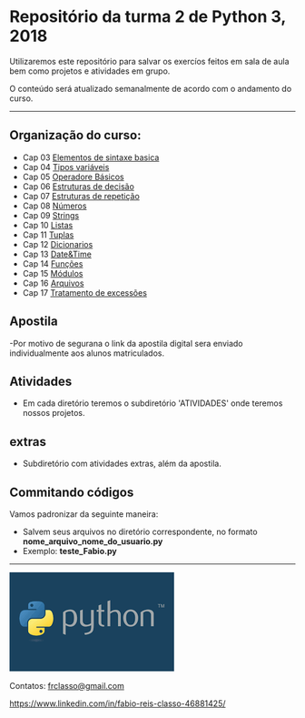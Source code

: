 Repositório da turma 2 de Python 3, 2018 
========================================

Utilizaremos este repositório para salvar os exercíos feitos em
sala de aula bem como projetos e atividades em grupo.


O conteúdo será atualizado semanalmente de acordo com o andamento do curso.

--------------------------------


Organização do curso:
--------------------
+ Cap 03 [Elementos de sintaxe basica](https://github.com/frclasso/turma2-Python3-2018/tree/master/cap03_elementos_de_sintaxe_basica)
+ Cap 04 [Tipos variáveis](https://github.com/frclasso/turma2-Python3-2018/tree/master/cap4-variaveis) 
+ Cap 05 [Operadore Básicos](https://github.com/frclasso/turma2-Python3-2018/tree/master/cap05-op-basicos)
+ Cap 06 [Estruturas de decisão](https://github.com/frclasso/turma2-Python3-2018/tree/master/cap06-estruturas-dep-decisao)
+ Cap 07 [Estruturas de repetição](https://github.com/frclasso/turma2-Python3-2018/tree/master/cap07-estruturas-de-repeticao)
+ Cap 08 [Números](https://github.com/frclasso/turma2-Python3-2018/tree/master/cap08_numeros)
+ Cap 09 [Strings](https://github.com/frclasso/turma2-Python1-2018/tree/master/cap09_Strings)
+ Cap 10 [Listas](https://github.com/frclasso/turma2-Python1-2018/tree/master/cap10_listas)
+ Cap 11 [Tuplas](https://github.com/frclasso/turma2-Python1-2018/tree/master/cap11-tuplas)
+ Cap 12 [Dicionarios](https://github.com/frclasso/turma2-Python1-2018/tree/master/cap12_Dicionarios)
+ Cap 13 [Date&Time](https://github.com/frclasso/turma2-Python1-2018/tree/master/cap13_Date_Time)
+ Cap 14 [Funções](https://github.com/frclasso/turma2-Python1-2018/tree/master/cap14_funcoes)
+ Cap 15 [Módulos](https://github.com/frclasso/turma2-Python1-2018/tree/master/cap15_modulos)
+ Cap 16 [Arquivos](https://github.com/frclasso/turma2-Python1-2018/tree/master/cap16_arquivos)
+ Cap 17 [Tratamento de excessões]()


Apostila
---------

-Por motivo de segurana o link da apostila digital sera enviado individualmente aos alunos matriculados.

Atividades
----------

- Em cada diretório teremos o subdiretório 'ATIVIDADES' onde teremos nossos projetos.


extras
-------

- Subdiretório com atividades extras, além da apostila.

 
Commitando códigos
------------------

Vamos padronizar da seguinte maneira:

- Salvem seus arquivos no diretório correspondente, no formato **nome_arquivo_nome_do_usuario.py**
- Exemplo: **teste_Fabio.py**

--------------


![Image](https://github.com/frclasso/turma2-Python1-2018/blob/master/python.png)



Contatos: frclasso@gmail.com

https://www.linkedin.com/in/fabio-reis-classo-46881425/
